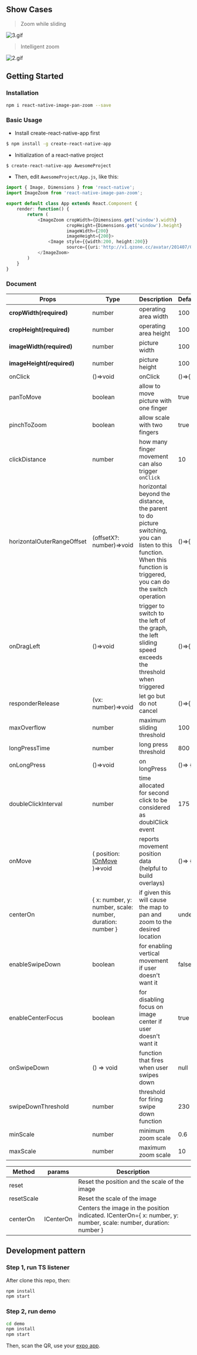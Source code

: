 ## Show Cases

> Zoom while sliding

![3.gif](https://cloud.githubusercontent.com/assets/7970947/18501092/87d5efe8-7a80-11e6-9234-516b2be1e729.gif)

> Intelligent zoom

![2.gif](https://cloud.githubusercontent.com/assets/7970947/18501091/87b14d8c-7a80-11e6-904d-8c434e1904ce.gif)

## Getting Started

### Installation

```bash
npm i react-native-image-pan-zoom --save
```

### Basic Usage

- Install create-react-native-app first

```bash
$ npm install -g create-react-native-app
```

- Initialization of a react-native project

```bash
$ create-react-native-app AwesomeProject
```

- Then, edit `AwesomeProject/App.js`, like this:

```typescript
import { Image, Dimensions } from 'react-native';
import ImageZoom from 'react-native-image-pan-zoom';

export default class App extends React.Component {
    render: function() {
        return (
            <ImageZoom cropWidth={Dimensions.get('window').width}
                       cropHeight={Dimensions.get('window').height}
                       imageWidth={200}
                       imageHeight={200}>
                <Image style={{width:200, height:200}}
                       source={{uri:'http://v1.qzone.cc/avatar/201407/07/00/24/53b9782c444ca987.jpg!200x200.jpg'}}/>
            </ImageZoom>
        )
    }
}
```

### Document

| Props                      | Type                                                                                                                             | Description                                                                                                                                                           | DefaultValue |
| -------------------------- | -------------------------------------------------------------------------------------------------------------------------------- | --------------------------------------------------------------------------------------------------------------------------------------------------------------------- | ------------ |
| **cropWidth(required)**    | number                                                                                                                           | operating area width                                                                                                                                                  | 100          |
| **cropHeight(required)**   | number                                                                                                                           | operating area height                                                                                                                                                 | 100          |
| **imageWidth(required)**   | number                                                                                                                           | picture width                                                                                                                                                         | 100          |
| **imageHeight(required)**  | number                                                                                                                           | picture height                                                                                                                                                        | 100          |
| onClick                    | ()=>void                                                                                                                         | onClick                                                                                                                                                               | ()=>{}       |
| panToMove                  | boolean                                                                                                                          | allow to move picture with one finger                                                                                                                                 | true         |
| pinchToZoom                | boolean                                                                                                                          | allow scale with two fingers                                                                                                                                          | true         |
| clickDistance              | number                                                                                                                           | how many finger movement can also trigger `onClick`                                                                                                                   | 10           |
| horizontalOuterRangeOffset | (offsetX?: number)=>void                                                                                                         | horizontal beyond the distance, the parent to do picture switching, you can listen to this function. When this function is triggered, you can do the switch operation | ()=>{}       |
| onDragLeft                 | ()=>void                                                                                                                         | trigger to switch to the left of the graph, the left sliding speed exceeds the threshold when triggered                                                               | ()=>{}       |
| responderRelease           | (vx: number)=>void                                                                                                               | let go but do not cancel                                                                                                                                              | ()=>{}       |
| maxOverflow                | number                                                                                                                           | maximum sliding threshold                                                                                                                                             | 100          |
| longPressTime              | number                                                                                                                           | long press threshold                                                                                                                                                  | 800          |
| onLongPress                | ()=>void                                                                                                                         | on longPress                                                                                                                                                          | ()=> {}      |
| doubleClickInterval        | number                                                                                                                           | time allocated for second click to be considered as doublClick event                                                                                                  | 175          |
| onMove                     | ( position: [IOnMove](https://github.com/ascoders/react-native-image-zoom/blob/master/src/image-zoom/image-zoom.type.ts) )=>void | reports movement position data (helpful to build overlays)                                                                                                            | ()=> {}      |
| centerOn                   | { x: number, y: number, scale: number, duration: number }                                                                        | if given this will cause the map to pan and zoom to the desired location                                                                                              | undefined    |
| enableSwipeDown            | boolean                                                                                                                          | for enabling vertical movement if user doesn't want it                                                                                                                | false        |  | false |
| enableCenterFocus          | boolean                                                                                                                          | for disabling focus on image center if user doesn't want it                                                                                                           | true         |
| onSwipeDown                | () => void                                                                                                                       | function that fires when user swipes down                                                                                                                             | null         |
| swipeDownThreshold         | number                                                                                                                           | threshold for firing swipe down function                                                                                                                              | 230          |
| minScale                   | number                                                                                                                           | minimum zoom scale                                                                                                                                                    | 0.6          |
| maxScale                   | number                                                                                                                           | maximum zoom scale                                                                                                                                                    | 10           |

| Method     | params    | Description                                                                                                      |
| ---------- | --------- | ---------------------------------------------------------------------------------------------------------------- |
| reset      |           | Reset the position and the scale of the image                                                                    |
| resetScale |           | Reset the scale of the image                                                                                     |
| centerOn   | ICenterOn | Centers the image in the position indicated. ICenterOn={ x: number, y: number, scale: number, duration: number } |

## Development pattern

### Step 1, run TS listener

After clone this repo, then:

```bash
npm install
npm start
```

### Step 2, run demo

```bash
cd demo
npm install
npm start
```

Then, scan the QR, use your [expo app](https://expo.io./).
